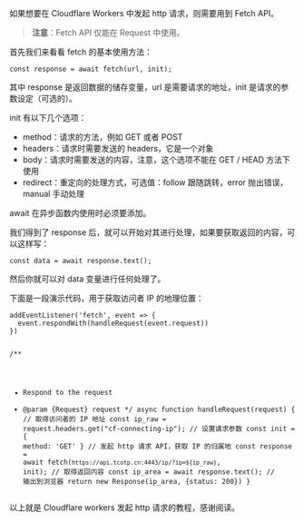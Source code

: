 <p>如果想要在 Cloudflare Workers 中发起 http 请求，则需要用到 Fetch API。</p>
<blockquote><p><strong>注意</strong>：Fetch API 仅能在 Request 中使用。</p>
</blockquote>
<p>首先我们来看看 fetch 的基本使用方法：</p>
<pre><code class='language-javascript' lang='javascript'>const response = await fetch(url, init);
</code></pre>
<p>其中 response 是返回数据的储存变量，url 是需要请求的地址，init 是请求的参数设定（可选的）。</p>
<p>init 有以下几个选项：</p>
<ul>
<li>method：请求的方法，例如 GET 或者 POST</li>
<li>headers：请求时需要发送的 headers，它是一个对象</li>
<li>body：请求时需要发送的内容，注意，这个选项不能在 GET / HEAD 方法下使用</li>
<li>redirect：重定向的处理方式，可选值：follow 跟随跳转，error 抛出错误，manual 手动处理</li>

</ul>
<p>await 在异步函数内使用时必须要添加。</p>
<p>我们得到了 response 后，就可以开始对其进行处理，如果要获取返回的内容，可以这样写：</p>
<pre><code class='language-javascript' lang='javascript'>const data = await response.text();
</code></pre>
<p>然后你就可以对 data 变量进行任何处理了。</p>
<p>下面是一段演示代码，用于获取访问者 IP 的地理位置：</p>
<pre><code class='language-javascript' lang='javascript'>addEventListener(&#39;fetch&#39;, event =&gt; {
  event.respondWith(handleRequest(event.request))
})

/**
 * Respond to the request
 * @param {Request} request
 */
async function handleRequest(request) {
  // 取得访问者的 IP 地址
  const ip_raw = request.headers.get(&quot;cf-connecting-ip&quot;);
  // 设置请求参数
  const init = {
    method: &#39;GET&#39;
  }
  // 发起 http 请求 API，获取 IP 的归属地
  const response = await fetch(`https://api.tcotp.cn:4443/ip/?ip=${ip_raw}`, init);
  // 取得返回内容
  const ip_area = await response.text();
  // 输出到浏览器
  return new Response(ip_area, {status: 200})
}
</code></pre>
<p>以上就是 Cloudflare workers 发起 http 请求的教程，感谢阅读。</p>
